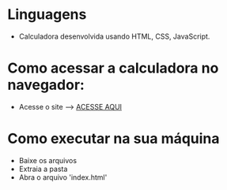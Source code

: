 # Linguagens
- Calculadora desenvolvida usando HTML, CSS, JavaScript.

# Como acessar a calculadora no navegador:
- Acesse o site --> <a href="https://guiborges77.github.io/calculadora/" target="_blank">ACESSE AQUI</a>

# Como executar na sua máquina
- Baixe os arquivos
- Extraia a pasta
- Abra o arquivo 'index.html'
